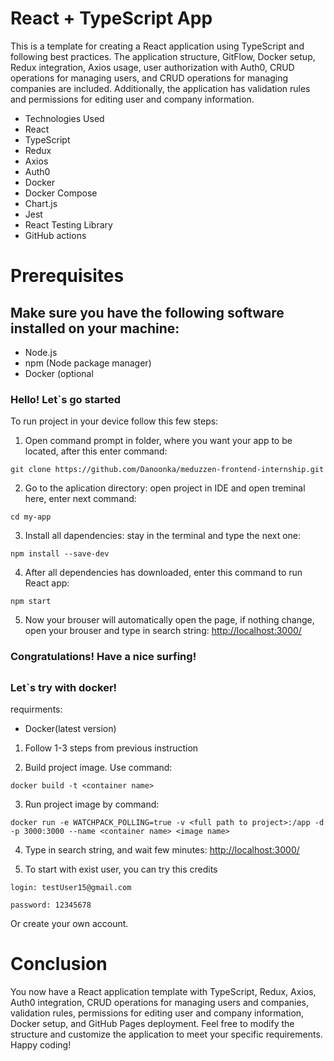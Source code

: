 # React + TypeScript App
This is a template for creating a React application using TypeScript and following best practices. The application structure, GitFlow, Docker setup, Redux integration, Axios usage, user authorization with Auth0, CRUD operations for managing users, and CRUD operations for managing companies are included. Additionally, the application has validation rules and permissions for editing user and company information.

- Technologies Used
- React
- TypeScript
- Redux
- Axios
- Auth0
- Docker
- Docker Compose
- Chart.js
- Jest
- React Testing Library
- GitHub actions


# Prerequisites
## Make sure you have the following software installed on your machine:

- Node.js
- npm (Node package manager)
- Docker (optional

### Hello! Let`s go started

To run project in your device follow this few steps:

1. Open command prompt in folder, where you want your app to be located, after this enter command:
```
git clone https://github.com/Danoonka/meduzzen-frontend-internship.git
```


2. Go to the aplication directory: open project in IDE and open treminal here, enter next command:
```
cd my-app
```


3. Install all dapendencies: stay in the terminal and type the next one: 
```
npm install --save-dev
```


4. After all dependencies has downloaded, enter this command to run React app:
```
npm start
```


5. Now your brouser will automatically open the page, if nothing change, open your brouser and type in search string:
[http://localhost:3000/](http://localhost:3000/)


### Congratulations! Have a nice surfing!

## 

### Let`s try with docker!

requirments:
- Docker(latest version)

1. Follow 1-3 steps from previous instruction

2. Build project image. Use command:
```
docker build -t <container name>
```
3. Run project image by command:
```
docker run -e WATCHPACK_POLLING=true -v <full path to project>:/app -d -p 3000:3000 --name <container name> <image name>
```
4. Type in search string, and wait few minutes:
[http://localhost:3000/](http://localhost:3000/)

5. To start with exist user, you can try this credits

```
login: testUser15@gmail.com

password: 12345678
```

Or create your own account.

# Conclusion
You now have a React application template with TypeScript, Redux, Axios, Auth0 integration, CRUD operations for managing users and companies, validation rules, permissions for editing user and company information, Docker setup, and GitHub Pages deployment. Feel free to modify the structure and customize the application to meet your specific requirements. Happy coding!


